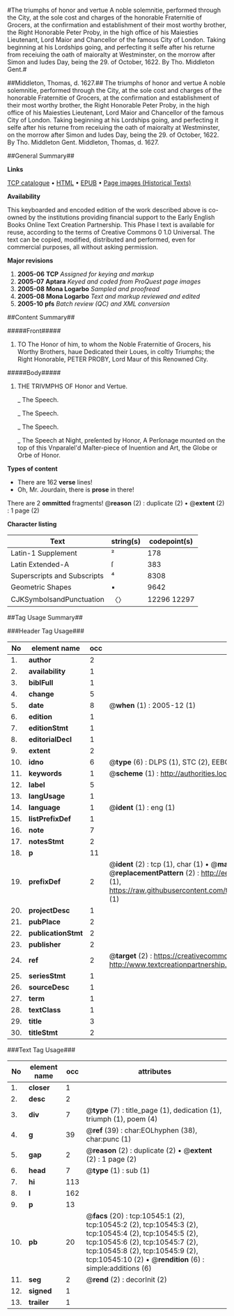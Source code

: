 #The triumphs of honor and vertue A noble solemnitie, performed through the City, at the sole cost and charges of the honorable Fraternitie of Grocers, at the confirmation and establishment of their most worthy brother, the Right Honorable Peter Proby, in the high office of his Maiesties Lieutenant, Lord Maior and Chancellor of the famous City of London. Taking beginning at his Lordships going, and perfecting it selfe after his returne from receiuing the oath of maioralty at Westminster, on the morrow after Simon and Iudes Day, being the 29. of October, 1622. By Tho. Middleton Gent.#

##Middleton, Thomas, d. 1627.##
The triumphs of honor and vertue A noble solemnitie, performed through the City, at the sole cost and charges of the honorable Fraternitie of Grocers, at the confirmation and establishment of their most worthy brother, the Right Honorable Peter Proby, in the high office of his Maiesties Lieutenant, Lord Maior and Chancellor of the famous City of London. Taking beginning at his Lordships going, and perfecting it selfe after his returne from receiuing the oath of maioralty at Westminster, on the morrow after Simon and Iudes Day, being the 29. of October, 1622. By Tho. Middleton Gent.
Middleton, Thomas, d. 1627.

##General Summary##

**Links**

[TCP catalogue](http://www.ota.ox.ac.uk/tcp/)  • 
[HTML](http://tei.it.ox.ac.uk/tcp/Texts-HTML/free/A07/A07515.html)  • 
[EPUB](http://tei.it.ox.ac.uk/tcp/Texts-EPUB/free/A07/A07515.epub) • 
[Page images (Historical Texts)](https://data.historicaltexts.jisc.ac.uk/view?pubId=eebo-99845634e&pageId=eebo-99845634e-10545-1)

**Availability**

This keyboarded and encoded edition of the
	       work described above is co-owned by the institutions
	       providing financial support to the Early English Books
	       Online Text Creation Partnership. This Phase I text is
	       available for reuse, according to the terms of Creative
	       Commons 0 1.0 Universal. The text can be copied,
	       modified, distributed and performed, even for
	       commercial purposes, all without asking permission.

**Major revisions**

1. __2005-06__ __TCP__ *Assigned for keying and markup*
1. __2005-07__ __Aptara__ *Keyed and coded from ProQuest page images*
1. __2005-08__ __Mona Logarbo__ *Sampled and proofread*
1. __2005-08__ __Mona Logarbo__ *Text and markup reviewed and edited*
1. __2005-10__ __pfs__ *Batch review (QC) and XML conversion*

##Content Summary##

#####Front#####

1. TO
The Honor of him, to whom the Noble
Fraternitie of Grocers, his Worthy Brothers,
haue Dedicated their Loues, in coſtly
Triumphs; the Right Honorable, PETER
PROBY, Lord Maur of this
Renowned City.

#####Body#####

1. THE TRIVMPHS OF
Honor and Vertue.

    _ The Speech.

    _ The Speech.

    _ The Speech.

    _ The Speech at Night, preſented by Honor,
A Perſonage mounted on the top of this
Vnparalel'd Maſter-piece of Inuention and
Art, the Globe or Orbe of Honor.

**Types of content**

  * There are 162 **verse** lines!
  * Oh, Mr. Jourdain, there is **prose** in there!

There are 2 **ommitted** fragments! 
 @__reason__ (2) : duplicate (2)  •  @__extent__ (2) : 1 page (2)

**Character listing**


|Text|string(s)|codepoint(s)|
|---|---|---|
|Latin-1 Supplement|²|178|
|Latin Extended-A|ſ|383|
|Superscripts             and Subscripts|⁴|8308|
|Geometric Shapes|▪|9642|
|CJKSymbolsandPunctuation|〈〉|12296 12297|

##Tag Usage Summary##

###Header Tag Usage###

|No|element name|occ|attributes|
|---|---|---|---|
|1.|__author__|2||
|2.|__availability__|1||
|3.|__biblFull__|1||
|4.|__change__|5||
|5.|__date__|8| @__when__ (1) : 2005-12 (1)|
|6.|__edition__|1||
|7.|__editionStmt__|1||
|8.|__editorialDecl__|1||
|9.|__extent__|2||
|10.|__idno__|6| @__type__ (6) : DLPS (1), STC (2), EEBO-CITATION (1), PROQUEST (1), VID (1)|
|11.|__keywords__|1| @__scheme__ (1) : http://authorities.loc.gov/ (1)|
|12.|__label__|5||
|13.|__langUsage__|1||
|14.|__language__|1| @__ident__ (1) : eng (1)|
|15.|__listPrefixDef__|1||
|16.|__note__|7||
|17.|__notesStmt__|2||
|18.|__p__|11||
|19.|__prefixDef__|2| @__ident__ (2) : tcp (1), char (1)  •  @__matchPattern__ (2) : ([0-9\-]+):([0-9IVX]+) (1), (.+) (1)  •  @__replacementPattern__ (2) : http://eebo.chadwyck.com/downloadtiff?vid=$1&page=$2 (1), https://raw.githubusercontent.com/textcreationpartnership/Texts/master/tcpchars.xml#$1 (1)|
|20.|__projectDesc__|1||
|21.|__pubPlace__|2||
|22.|__publicationStmt__|2||
|23.|__publisher__|2||
|24.|__ref__|2| @__target__ (2) : https://creativecommons.org/publicdomain/zero/1.0/ (1), http://www.textcreationpartnership.org/docs/. (1)|
|25.|__seriesStmt__|1||
|26.|__sourceDesc__|1||
|27.|__term__|1||
|28.|__textClass__|1||
|29.|__title__|3||
|30.|__titleStmt__|2||


###Text Tag Usage###

|No|element name|occ|attributes|
|---|---|---|---|
|1.|__closer__|1||
|2.|__desc__|2||
|3.|__div__|7| @__type__ (7) : title_page (1), dedication (1), triumph (1), poem (4)|
|4.|__g__|39| @__ref__ (39) : char:EOLhyphen (38), char:punc (1)|
|5.|__gap__|2| @__reason__ (2) : duplicate (2)  •  @__extent__ (2) : 1 page (2)|
|6.|__head__|7| @__type__ (1) : sub (1)|
|7.|__hi__|113||
|8.|__l__|162||
|9.|__p__|13||
|10.|__pb__|20| @__facs__ (20) : tcp:10545:1 (2), tcp:10545:2 (2), tcp:10545:3 (2), tcp:10545:4 (2), tcp:10545:5 (2), tcp:10545:6 (2), tcp:10545:7 (2), tcp:10545:8 (2), tcp:10545:9 (2), tcp:10545:10 (2)  •  @__rendition__ (6) : simple:additions (6)|
|11.|__seg__|2| @__rend__ (2) : decorInit (2)|
|12.|__signed__|1||
|13.|__trailer__|1||
